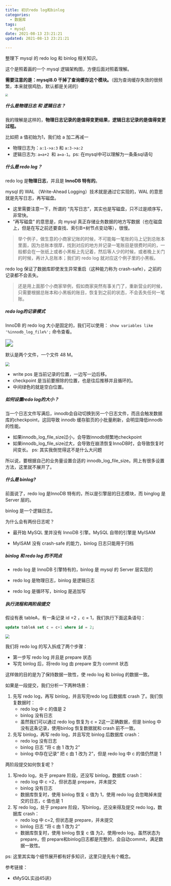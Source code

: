 ```yaml
---
title: 初识redo log和binlog
categories:
  - 数据库
tags:
  - mysql
date: 2021-08-13 23:21:21
updated: 2021-08-13 23:21:21

---
```


整理下 mysql 的 redo log 和 binlog 相关知识。

这个是照着画的一个 mysql 逻辑架构图，方便后面对照着理解。

<!--more-->

**需要注意的是：mysql8.0 干掉了查询缓存这个模块。**（因为查询缓存失效的很频繁，本来就很鸡肋，默认都是关闭的）

<img src="https://image.seeln.com/images/mysql%E6%89%A7%E8%A1%8C%E6%B5%81%E7%A8%8B%E5%9B%BE.jpg" style="zoom: 50%;" />

##### 什么是物理日志 和 逻辑日志？

我的理解是这样的，**物理日志记录的是值得变更结果，逻辑日志记录的是值得变更过程。**

比如把 a 值初始为1，我们给 a 加二再减一

- 物理日志为：`a:1->a:3` 和 `a:3->a:2`
- 逻辑日志为:  `a=a+2 `和 `a=a-1`。ps: 在mysql中可以理解为一条条sql语句

##### 什么是 redo log？

redo log 是**物理日志**，并且是 **InnoDB 特有的**。

 mysql 的 WAL （Write-Ahead Logging）技术就是通过它实现的，WAL 的意思就是先写日志，再写磁盘。

- 这里需要注意一下，所谓的 “先写日志”，其实也是写磁盘，只不过是顺序写，非常快。
- ”再写磁盘“ 的意思是，向 mysql 真正存储业务数据的地方写数据（也在磁盘上，但是在写之前还要查找、索引B+树节点变动等），很慢。

> 举个例子，做生意的小商家记账的时候，不可能每一笔账的马上记到总账本里面，因为总账本很厚，找到对应的地方并记录一笔账目是很费时间的，一般都会在一张纸上或者小黑板上先记着，然后等人少的时候，或者晚上关门的时候，再计入总账本；我们的 redo log 就对应这个例子里的小黑板。

redo log 保证了数据库即使发生异常重启（这种能力称为 crash-safe），之前的记录都不会丢失。

> 还是用上面那个小商家举例，假如商家突然有事关门了，重新营业的时候，只需要根据总账本和小黑板的账目，恢复到之前的状态，不会丢失任何一笔账。

##### redo log的记录模式

InnoDB 的 redo log 大小是固定的，我们可以使用： `show variables like '%innodb_log_file%';`  命令查看。

<img src="https://image.seeln.com/images/redolog%E9%BB%98%E8%AE%A4%E9%85%8D%E7%BD%AE.PNG" style="zoom:150%;" />

默认是两个文件，一个文件 48 M。

<img src="https://image.seeln.com/images/redolog%E8%AF%BB%E5%86%99%E6%96%B9%E5%BC%8F.jpg" style="zoom: 80%;" />

- write pos 是当前记录的位置，一边写一边后移。
- checkpoint 是当前要擦除的位置，也是往后推移并且循环的。
- 中间绿色的就是空白位置。

##### 如何设置redo log的大小？

当一个日志文件写满后，innodb会自动切换到另一个日志文件，而且会触发数据库的checkpoint，这回导致 innodb 缓存脏页的小批量刷新，会明显降低innodb的性能。

- 如果innodb_log_file_size过小，会导致innodb频繁地checkpoint
- 如果innodb_log_file_size过大，会导致在崩溃恢复InnoDB时，会导致恢复时间变长。 ps: 其实我倒觉得这不是什么大问题

所以说，要根据自己的业务量设置合适的 innodb_log_file_size。网上有很多设置方法，这里就不展开了。

##### 什么是 binlog?

前面说了，redo log 是InnoDB 特有的，所以是引擎层的日志模块，而 binglog 是 Server 层的。

binlog 是一个逻辑日志。

为什么会有两份日志呢？

- 最开始 MySQL 里并没有 InnoDB 引擎。MySQL 自带的引擎是 MyISAM

- MyISAM 没有 crash-safe 的能力，binlog 日志只能用于归档

##### binlog 和 redo log 的不同点

- redo log 是 InnoDB 引擎特有的，binlog 是 mysql 的 Server 层实现的

- redo log 是物理日志，binlog 是逻辑日志
- redo log 是循环写，binlog 是追加写

##### 执行流程和两阶段提交

假设有表 tableA，有一条记录 id =2 ，c = 1，我们执行下面这条语句：

```sql
update tableA set c = c+1 where id = 2;
```

<img src="https://image.seeln.com/images/%E4%B8%A4%E9%98%B6%E6%AE%B5%E6%8F%90%E4%BA%A4.png" style="zoom:80%;" />



我们将 redo log 的写入拆成了两个步骤：

- 第一步写 redo log 并且是 prepare 状态
- 写完 binlog 后，将redo log 由 prepare 变为 commit 状态

这样做的目的是为了保持数据一致性，使 redo log 和 binlog 的数据一致。

如果是一段提交，我们分析一下两种场景：

1. 先写 redo log，再写 binlog，并且写完redo log 后数据库 crash 了。我们恢复数据时：
   - redo log 中 c 的值是 2
   - binlog 没有日志
   - 虽然我们可以通过 redo log 恢复为 c = 2这一正确数据，但是 binlog 中没有这条记录，使用binlog 恢复数据就和 crash 前不一致。
2. 先写 binlog，再写 redo log，并且写完 binlog 后数据库 crash：
   - redo log 没有日志
   - binlog 日志 “将 c 由 1 改为 2”
   - binlog 中存在记录“ 把 c 由 1 改为 2”，但是 redo log 中 c 的值仍然是 1

两阶段提交如何恢复呢？

1. 写redo log，处于 prepare 阶段，还没写 binlog，数据库 crash：
   - redo log 中 c =2，但状态是 prepare，并未提交
   - binlog 没有日志
   - 数据库恢复时，使用 binlog 恢复 c 值为 1，使用 redo log 会忽略掉未提交的日志，c 值也是 1
2. 写 redo log，处于 prepare 阶段，写binlog，还没来得及提交 redo log，数据库 crash：
   - redo log 中 c=2, 但状态是 prepare，并未提交
   - binlog 日志 “将 c 由 1 改为 2”
   - 数据库恢复时，使用 binlog 恢复 c 值 为2，使用redo log，虽然状态为 prepare，但 prepare和binlog日志都是完整的，会自动commit，满足数据一致性。



ps: 这里其实每个细节展开都有好多知识，这里只是先有个概念。



参考链接：

- 《MySQL实战45讲》





